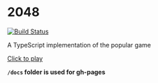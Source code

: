 # 2048

[![Build Status](https://travis-ci.org/scriptex/2048.svg?branch=master)](https://travis-ci.org/scriptex/2048)

A TypeScript implementation of the popular game

[Click to play](https://scriptex.js.org/2048/)

**`/docs` folder is used for gh-pages**
